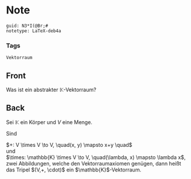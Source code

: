 # Note
```
guid: N3*I(@Br;#
notetype: LaTeX-deb4a
```

### Tags
```
Vektorraum
```

## Front
Was ist ein abstrakter $\mathbb{K}$-Vektorraum?

## Back
Sei $\mathbb{K}$ ein Körper und $V$ eine Menge. <div><span>
</span></div><div><span>Sind </span>
</div><div><div>$+: V \times V \to V, \quad(x, y) \mapsto x+y \quad$ </div><div>und </div><div>$\times: \mathbb{K} \times V \to V, \quad(\lambda, x) \mapsto \lambda x$, </div><div>
</div><div><span>zwei Abbildungen, welche den Vektorraumaxiomen genügen, dann heißt das Tripel $(V,+, \cdot)$ ein $\mathbb{K}$-Vektorraum.</span>
</div></div>

